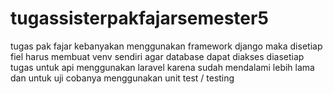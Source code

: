 # tugassisterpakfajarsemester5
tugas pak fajar 
kebanyakan menggunakan framework django maka disetiap fiel harus membuat venv sendiri agar database dapat diakses diasetiap tugas
untuk api menggunakan laravel karena sudah mendalami lebih lama dan untuk uji cobanya menggunakan unit test / testing
